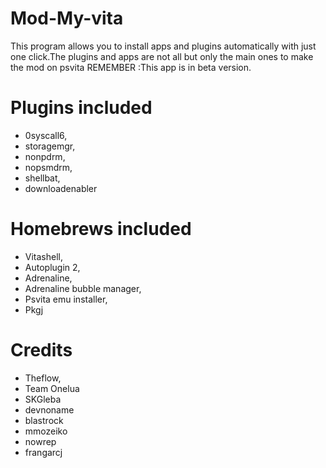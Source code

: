 # Mod-My-vita

This program allows you to install apps and plugins automatically with just one click.The plugins and apps are not all but only the main ones to make the mod on psvita
REMEMBER :This app is in beta version.
# Plugins included
- 0syscall6,
- storagemgr,
- nonpdrm,
- nopsmdrm,
- shellbat,
- downloadenabler
# Homebrews included
- Vitashell,
- Autoplugin 2,
- Adrenaline,
- Adrenaline bubble manager,
- Psvita emu installer,
- Pkgj
# Credits
- Theflow,
- Team Onelua
- SKGleba 
- devnoname
- blastrock
- mmozeiko
- nowrep
- frangarcj
